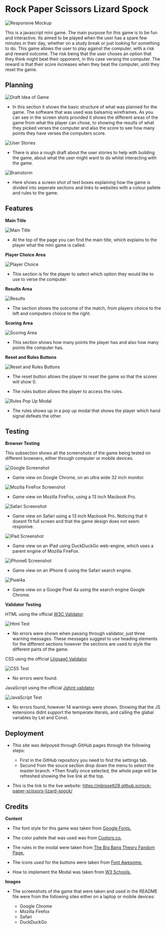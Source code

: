 # Rock Paper Scissors Lizard Spock

![Responsive Mockup](assets/images/feature-shots/responsive-mockup.png)

This is a javascript mini game. The main purpose for this game is to be fun and interactive. Its aimed to be played when the user has a spare few minutes in their day, whether on a study break or just looking for something to do. This game allows the user to play against the computer, with a risk and reward outcome. The risk being that the user choses an option that they think might beat their opponent, in this case versing the computer. The reward is that their score increases when they beat the computer, until they reset the game. 

## Planning

![Draft Idea of Game](assets/images/planning-shots/draft-idea.png)

* In this section it shows the basic structure of what was planned for the game. The software that was used was balsamiq wireframes. As you can see in the screen shots provided it shows the different areas of the game from what the player can chose, to showing the results of what they picked verses the computer and also the score to see how many points they have verses the computers score. 

![User Stories](assets/images/planning-shots/user-stories.png)

* There is also a rough draft about the user stories to help with building the game, about what the user might want to do whilst interacting with the game.

![Brainstorm](assets/images/planning-shots/brainstorm.png)

* Here shows a screen shot of text boxes explaining how the game is divided into seperate sections and links to websites with a colour pallete and rules to the game.

## Features

__Main Title__

![Main Title](assets/images/feature-shots/main-title.png)

* At the top of the page you can find the main title, which explains to the player what the mini game is called.

__Player Choice Area__

![Player Choice](assets/images/feature-shots/player-choice.png)

* This section is for the player to select which option they would like to use to verse the computer.

__Results Area__

![Results](assets/images/feature-shots/results.png)

* The section shows the outcome of the match, from players choice to the left and computers choice to the right.

__Scoring Area__

![Scoring Area](assets/images/feature-shots/scores.png)

* This section shows how many points the player has and also how many points the computer has.

__Reset and Rules Buttons__

![Reset and Rules Buttons](assets/images/feature-shots/reset-and-rules.png)

* The reset button allows the player to reset the game so that the scores will show 0. 

* The rules button allows the player to access the rules.


![Rules Pop Up Modal](assets/images/feature-shots/modal.png)

* The rules shows up in a pop up modal that shows the player which hand signal defeats the other.

## Testing

__Browser Testing__

This subsection shows all the screenshots of the game being tested on different browsers, either through computer or mobile devices.

![Google Screenshot](assets/images/browser-shots/chrome-screenshot.png)
* Game view on Google Chrome, on an ultra wide 32 inch monitor.

![Mozilla FireFox Screenshot](assets/images/browser-shots/moz-firefox-scrnshot.jpeg)
* Game view on Mozilla FireFox, using a 13 inch Macbook Pro.

![Safari Screenshot](assets/images/browser-shots/safari-screenshot.png)
* Game view on Safari using a 13 inch Macbook Pro. Noticing that it doesnt fit full screen and that the game design does not seem responive.

![iPad Screenshot](assets/images/browser-shots/ipad-screenshot.jpg)
* Game view on an iPad using DuckDuckGo web-engine, which uses a parent engine of Mozilla FireFox.

![iPhone6 Screenshot](assets/images/browser-shots/iphone6-screenshot.jpeg)
* Game view on an iPhone 6 using the Safari search engine.

![Pixel4a](assets/images/browser-shots/pixel4a-screenshot.jpeg)
* Game view on a Google Pixel 4a using the search engine Google Chrome.

__Validator Testing__

HTML using the official [W3C Validator](https://validator.w3.org/nu/?doc=https%3A%2F%2Fmbissett29.github.io%2Frock-paper-scissors-lizard-spock%2F)

![Html Test](assets/images/validator-shots/HTML-test.png)
* No errors were shown when passing through validator, just three warning messages. These messages suggest to use heading elements for the different sections however the sections are used to style the different parts of the game.

CSS using the official [(Jigsaw) Validator](https://jigsaw.w3.org/css-validator/validator?uri=https%3A%2F%2Fmbissett29.github.io%2Frock-paper-scissors-lizard-spock%2F&profile=css3svg&usermedium=all&warning=1&vextwarning=&lang=en)

![CSS Test](assets/images/validator-shots/CSS-test.png)
* No errors were found.

JavaScript using the official [Jshint validator](https://jshint.com/)

![JavaScript Test](assets/images/validator-shots/script-test.png)
* No errors found, however 14 warnings were shown. Showing that the JS extensions didnt support the temperate literals, and calling the glabal variables by Let and Const. 

## Deployment

* This site was delpoyed through GitHub pages through the following steps:
    * First in the GitHub repository you need to find the settings tab.
    * Second from the souce section drop down the menu to select the master branch.
    *Then finally once selected, the whole page will be refreshed showing the live link at the top.

* This is the link to the live website: https://mbissett29.github.io/rock-paper-scissors-lizard-spock/

## Credits

__Content__

* The font style for this game was taken from [Google Fonts.](https://fonts.google.com/specimen/Fredoka+One?query=fredo#license)

* The color pallete that was used was from [Coolors.co.](https://coolors.co/264653-2a9d8f-e9c46a-f4a261-e76f51)

* The rules in the modal were taken from [The Big Bang Theory Fandom Page.](https://bigbangtheory.fandom.com/wiki/Rock,_Paper,_Scissors,_Lizard,_Spock)

* The icons used for the buttons were taken from [Font Awesome.](https://www.fontawesome.com/)

* How to implement the Modal was taken from [W3 Schools.](https://www.w3schools.com/howto/howto_css_modals.asp)

__Images__

* The screenshots of the game that were taken and used in the README file were from the following sites either on a laptop or mobile devices:

    * Google Chrome
    * Mozilla Firefox
    * Safari
    * DuckDuckGo